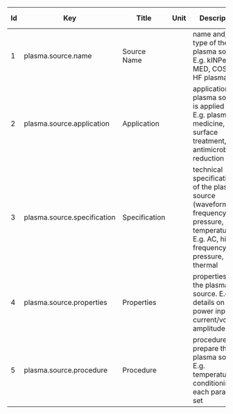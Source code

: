 |Id		| Key  | Title                     | Unit| Description                    | Type | Occ | Allowed values |
|----	| ---- | ------------------------- | ----| ------------------------------ | ---- | ----| -------------- |
|	1	|plasma.source.name   | Source Name		|		| name and/or type of the plasma source. E.g. kINPen® MED, COST jet, HF plasma jet | string |1 | |
|	2	|plasma.source.application  |	Application	|		| application the plasma source is applied for. E.g. plasma medicine, surface treatment, antimicrobial reduction | string |1 | |
|	3	|plasma.source.specification  |	Specification	|		| technical specifications of the plasma source (waveform, frequency, pressure, temperature). E.g. AC, high frequency, low pressure, non-thermal                | string |1 | |
|	4	|plasma.source.properties  |	Properties	|		| properties of the plasma source. E.g. details on power input, current/voltage, amplitude etc.  | string |1 | |
|	5	|plasma.source.procedure  |	Procedure	|		| procedure to prepare the plasma source. E.g. temperature conditioning for each parameter set | string |1 | |
